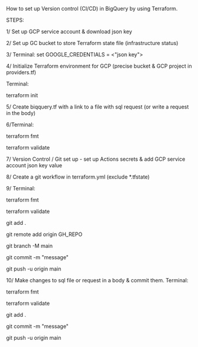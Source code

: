 How to set up Version control (CI/CD) in BigQuery by using Terraform.

STEPS:

1/ Set up GCP service account & download json key

2/ Set up GC bucket to store Terraform state file (infrastructure status)

3/ Terminal: set GOOGLE_CREDENTIALS = <"json key">

4/ Initialize Terraform environment for GCP (precise bucket & GCP project in providers.tf)

Terminal:

terraform init

5/ Create biqquery.tf with a link to a file with sql request (or write a request in the body)

6/Terminal: 

terraform fmt

terraform validate

7/ Version Control / Git set up - set up Actions secrets & add GCP service account json key value 

8/ Create a git workflow in terraform.yml (exclude *.tfstate)

9/ Terminal:

terraform fmt

terraform validate

git add .

git remote add origin GH_REPO

git branch -M main

git commit -m "message"

git push -u origin main

10/ Make changes to sql file or request in a body & commit them.
Terminal:

terraform fmt

terraform validate

git add .

git commit -m "message"

git push -u origin main
